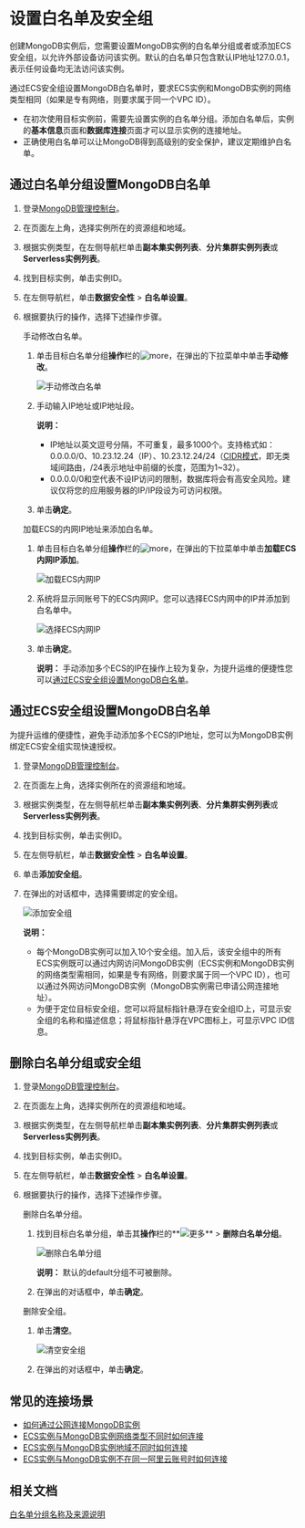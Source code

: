 # 设置白名单及安全组

创建MongoDB实例后，您需要设置MongoDB实例的白名单分组或者或添加ECS安全组，以允许外部设备访问该实例。默认的白名单只包含默认IP地址127.0.0.1，表示任何设备均无法访问该实例。

通过ECS安全组设置MongoDB白名单时，要求ECS实例和MongoDB实例的网络类型相同（如果是专有网络，则要求属于同一个VPC ID）。

-   在初次使用目标实例前，需要先设置实例的白名单分组。添加白名单后，实例的**基本信息**页面和**数据库连接**页面才可以显示实例的连接地址。
-   正确使用白名单可以让MongoDB得到高级别的安全保护，建议定期维护白名单。

## 通过白名单分组设置MongoDB白名单

1.  登录[MongoDB管理控制台](https://mongodb.console.aliyun.com/)。

2.  在页面左上角，选择实例所在的资源组和地域。

3.  根据实例类型，在左侧导航栏单击**副本集实例列表**、**分片集群实例列表**或**Serverless实例列表**。

4.  找到目标实例，单击实例ID。

5.  在左侧导航栏，单击**数据安全性** \> **白名单设置**。

6.  根据要执行的操作，选择下述操作步骤。

    手动修改白名单。

    1.  单击目标白名单分组**操作**栏的![more](https://static-aliyun-doc.oss-cn-hangzhou.aliyuncs.com/assets/img/zh-CN/7156819951/p13851.png)，在弹出的下拉菜单中单击**手动修改**。

        ![手动修改白名单](https://static-aliyun-doc.oss-cn-hangzhou.aliyuncs.com/assets/img/zh-CN/5746819951/p70091.png)

    2.  手动输入IP地址或IP地址段。

        **说明：**

        -   IP地址以英文逗号分隔，不可重复，最多1000个。支持格式如：0.0.0.0/0、10.23.12.24（IP）、10.23.12.24/24（[CIDR模式](~~54484~~)，即无类域间路由，/24表示地址中前缀的长度，范围为1~32）。
        -   0.0.0.0/0和空代表不设IP访问的限制，数据库将会有高安全风险。建议仅将您的应用服务器的IP/IP段设为可访问权限。
    3.  单击**确定**。

    加载ECS的内网IP地址来添加白名单。

    1.  单击目标白名单分组**操作**栏的![more](https://static-aliyun-doc.oss-cn-hangzhou.aliyuncs.com/assets/img/zh-CN/7156819951/p13851.png)，在弹出的下拉菜单中单击**加载ECS内网IP添加**。

        ![加载ECS内网IP](https://static-aliyun-doc.oss-cn-hangzhou.aliyuncs.com/assets/img/zh-CN/6746819951/p70092.png)

    2.  系统将显示同账号下的ECS内网IP。您可以选择ECS内网中的IP并添加到白名单中。

        ![选择ECS内网IP](https://static-aliyun-doc.oss-cn-hangzhou.aliyuncs.com/assets/img/zh-CN/6746819951/p37240.png)

    3.  单击**确定**。

        **说明：** 手动添加多个ECS的IP在操作上较为复杂，为提升运维的便捷性您可以[通过ECS安全组设置MongoDB白名单](#section_fwu_oit_4dc)。


## 通过ECS安全组设置MongoDB白名单

为提升运维的便捷性，避免手动添加多个ECS的IP地址，您可以为MongoDB实例绑定ECS安全组实现快速授权。

1.  登录[MongoDB管理控制台](https://mongodb.console.aliyun.com/)。

2.  在页面左上角，选择实例所在的资源组和地域。

3.  根据实例类型，在左侧导航栏单击**副本集实例列表**、**分片集群实例列表**或**Serverless实例列表**。

4.  找到目标实例，单击实例ID。

5.  在左侧导航栏，单击**数据安全性** \> **白名单设置**。

6.  单击**添加安全组**。

7.  在弹出的对话框中，选择需要绑定的安全组。

    ![添加安全组](https://static-aliyun-doc.oss-cn-hangzhou.aliyuncs.com/assets/img/zh-CN/6746819951/p70088.png)

    **说明：**

    -   每个MongoDB实例可以加入10个安全组。加入后，该安全组中的所有ECS实例既可以通过内网访问MongoDB实例（ECS实例和MongoDB实例的网络类型需相同，如果是专有网络，则要求属于同一个VPC ID），也可以通过外网访问MongoDB实例（MongoDB实例需已申请公网连接地址）。
    -   为便于定位目标安全组，您可以将鼠标指针悬浮在安全组ID上，可显示安全组的名称和描述信息；将鼠标指针悬浮在VPC图标上，可显示VPC ID信息。

## 删除白名单分组或安全组

1.  登录[MongoDB管理控制台](https://mongodb.console.aliyun.com/)。

2.  在页面左上角，选择实例所在的资源组和地域。

3.  根据实例类型，在左侧导航栏单击**副本集实例列表**、**分片集群实例列表**或**Serverless实例列表**。

4.  找到目标实例，单击实例ID。

5.  在左侧导航栏，单击**数据安全性** \> **白名单设置**。

6.  根据要执行的操作，选择下述操作步骤。

    删除白名单分组。

    1.  找到目标白名单分组，单击其**操作**栏的**![更多](https://static-aliyun-doc.oss-cn-hangzhou.aliyuncs.com/assets/img/zh-CN/7156819951/p13851.png)** \> **删除白名单分组**。

        ![删除白名单分组](https://static-aliyun-doc.oss-cn-hangzhou.aliyuncs.com/assets/img/zh-CN/6746819951/p67412.png)

        **说明：** 默认的default分组不可被删除。

    2.  在弹出的对话框中，单击**确定**。

    删除安全组。

    1.  单击**清空**。

        ![清空安全组](https://static-aliyun-doc.oss-cn-hangzhou.aliyuncs.com/assets/img/zh-CN/6746819951/p70152.png)

    2.  在弹出的对话框中，单击**确定**。


## 常见的连接场景

-   [如何通过公网连接MongoDB实例](/cn.zh-CN/用户指南/连接实例/如何通过公网连接MongoDB实例.md)
-   [ECS实例与MongoDB实例网络类型不同时如何连接](/cn.zh-CN/用户指南/连接实例/ECS实例与MongoDB实例网络类型不同时如何连接.md)
-   [ECS实例与MongoDB实例地域不同时如何连接](/cn.zh-CN/用户指南/连接实例/ECS实例与MongoDB实例地域不同时如何连接.md)
-   [ECS实例与MongoDB实例不在同一阿里云账号时如何连接](/cn.zh-CN/用户指南/连接实例/ECS实例与MongoDB实例不在同一阿里云账号时如何连接.md)

## 相关文档

[白名单分组名称及来源说明](/cn.zh-CN/常见问题/热点问题/白名单分组名称及来源说明.md)

